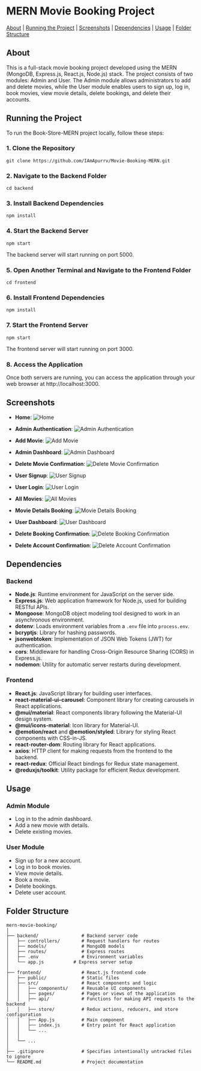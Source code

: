 # MERN Movie Booking Project

[About](#about) | [Running the Project](#running-the-project) | [Screenshots](#screenshots) | [Dependencies](#dependencies) | [Usage](#usage) | [Folder Structure](#folder-structure)



## About
This is a full-stack movie booking project developed using the MERN (MongoDB, Express.js, React.js, Node.js) stack. The project consists of two modules: Admin and User. The Admin module allows administrators to add and delete movies, while the User module enables users to sign up, log in, book movies, view movie details, delete bookings, and delete their accounts.



## Running the Project

To run the Book-Store-MERN project locally, follow these steps:

### 1. Clone the Repository

```
git clone https://github.com/IAmApurrv/Movie-Booking-MERN.git
```

### 2. Navigate to the Backend Folder

```
cd backend
```

### 3. Install Backend Dependencies

```
npm install
```

### 4. Start the Backend Server

```
npm start
```

The backend server will start running on port 5000.

### 5. Open Another Terminal and Navigate to the Frontend Folder

```
cd frontend
```

### 6. Install Frontend Dependencies

```
npm install
```

### 7. Start the Frontend Server

```
npm start
```

The frontend server will start running on port 3000.

### 8. Access the Application

Once both servers are running, you can access the application through your web browser at http://localhost:3000.



## Screenshots

- **Home**: ![Home](Screenshots/Home.png)

- **Admin Authentication**: ![Admin Authentication](Screenshots/Admin-Authentication.png)

- **Add Movie**: ![Add Movie](Screenshots/Add-Movie.png)

- **Admin Dashboard**: ![Admin Dashboard](Screenshots/Admin-Dashboard.png)

- **Delete Movie Confirmation**: ![Delete Movie Confirmation](Screenshots/Delete-Movie-Confirmation.png)

- **User Signup**: ![User Signup](Screenshots/User-Signup.png)

- **User Login**: ![User Login](Screenshots/User-Login.png)

- **All Movies**: ![All Movies](Screenshots/All-Movies.png)

- **Movie Details Booking**: ![Movie Details Booking](Screenshots/Movie-Details-Booking.png)

- **User Dashboard**: ![User Dashboard](Screenshots/User-Dashboard.png)

- **Delete Booking Confirmation**: ![Delete Booking Confirmation](Screenshots/Delete-Booking-Confirmation.png)

- **Delete Account Confirmation**: ![Delete Account Confirmation](Screenshots/Delete-Account-Confirmation.png)



## Dependencies

### Backend
- **Node.js**: Runtime environment for JavaScript on the server side.
- **Express.js**: Web application framework for Node.js, used for building RESTful APIs.
- **Mongoose**: MongoDB object modeling tool designed to work in an asynchronous environment.
- **dotenv**: Loads environment variables from a `.env` file into `process.env`.
- **bcryptjs**: Library for hashing passwords.
- **jsonwebtoken**: Implementation of JSON Web Tokens (JWT) for authentication.
- **cors**: Middleware for handling Cross-Origin Resource Sharing (CORS) in Express.js.
- **nodemon**: Utility for automatic server restarts during development.

### Frontend
- **React.js**: JavaScript library for building user interfaces.
- **react-material-ui-carousel**: Component library for creating carousels in React applications.
- **@mui/material**: React components library following the Material-UI design system.
- **@mui/icons-material**: Icon library for Material-UI.
- **@emotion/react** and **@emotion/styled**: Library for styling React components with CSS-in-JS.
- **react-router-dom**: Routing library for React applications.
- **axios**: HTTP client for making requests from the frontend to the backend.
- **react-redux**: Official React bindings for Redux state management.
- **@reduxjs/toolkit**: Utility package for efficient Redux development.



## Usage

### Admin Module
- Log in to the admin dashboard.
- Add a new movie with details.
- Delete existing movies.

### User Module
- Sign up for a new account.
- Log in to book movies.
- View movie details.
- Book a movie.
- Delete bookings.
- Delete user account.



## Folder Structure

```
mern-movie-booking/
│
├── backend/                # Backend server code
│   ├── controllers/        # Request handlers for routes
│   ├── models/             # MongoDB models
│   ├── routes/             # Express routes
│   ├── .env                # Environment variables
│   └── app.js           # Express server setup
│
├── frontend/               # React.js frontend code
│   ├── public/             # Static files
│   ├── src/                # React components and logic
│   │   ├── components/     # Reusable UI components
│   │   ├── pages/          # Pages or views of the application
│   │   ├── api/            # Functions for making API requests to the backend
│   │   ├── store/          # Redux actions, reducers, and store configuration
│   │   ├── App.js          # Main component
│   │   ├── index.js        # Entry point for React application
│   │   └── ...
│   │
│   └── ...
│
├── .gitignore              # Specifies intentionally untracked files to ignore
└── README.md               # Project documentation
```


